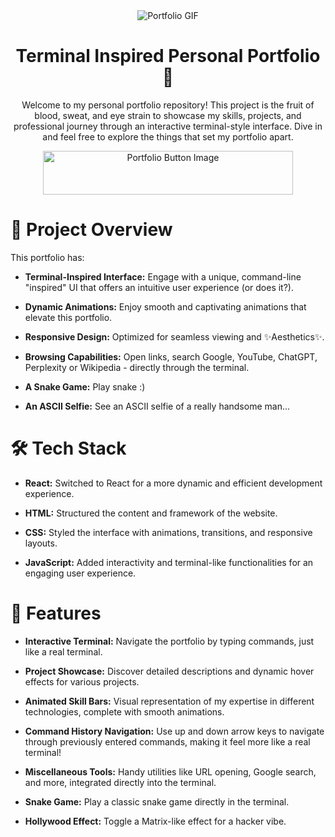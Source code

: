 <div align="center">
  <img src="https://github.com/Kuberwastaken/Kuberwastaken.github.io/blob/main/src/assets/Portfolio-gif.gif?raw=true" alt="Portfolio GIF">


# Terminal Inspired Personal Portfolio 🌟
Welcome to my personal portfolio repository! This project is the fruit of blood, sweat, and eye strain to showcase my skills, projects, and professional journey through an interactive terminal-style interface. Dive in and feel free to explore the things that set my portfolio apart.

<a href="https://kuberwastaken.github.io/" target="_blank">
  <img src="https://github.com/user-attachments/assets/e128e434-0ded-4b94-a688-8c74d2a62c07" alt="Portfolio Button Image" width="400" height="70">
</a>
</div>


# 📂 Project Overview
This portfolio has:

- **Terminal-Inspired Interface:** Engage with a unique, command-line "inspired" UI that offers an intuitive user experience (or does it?).

- **Dynamic Animations:** Enjoy smooth and captivating animations that elevate this portfolio.

- **Responsive Design:** Optimized for seamless viewing and ✨Aesthetics✨.

- **Browsing Capabilities:** Open links, search Google, YouTube, ChatGPT, Perplexity or Wikipedia - directly through the terminal.

- **A Snake Game:** Play snake :)

- **An ASCII Selfie:** See an ASCII selfie of a really handsome man...

# 🛠️ Tech Stack
- **React:** Switched to React for a more dynamic and efficient development experience.

- **HTML:** Structured the content and framework of the website.

- **CSS:** Styled the interface with animations, transitions, and responsive layouts.

- **JavaScript:** Added interactivity and terminal-like functionalities for an engaging user experience.

# 📜 Features
- **Interactive Terminal:** Navigate the portfolio by typing commands, just like a real terminal.

- **Project Showcase:** Discover detailed descriptions and dynamic hover effects for various projects.

- **Animated Skill Bars:** Visual representation of my expertise in different technologies, complete with smooth animations.

- **Command History Navigation:** Use up and down arrow keys to navigate through previously entered commands, making it feel more like a real terminal!

- **Miscellaneous Tools:** Handy utilities like URL opening, Google search, and more, integrated directly into the terminal.

- **Snake Game:** Play a classic snake game directly in the terminal.

- **Hollywood Effect:** Toggle a Matrix-like effect for a hacker vibe.

